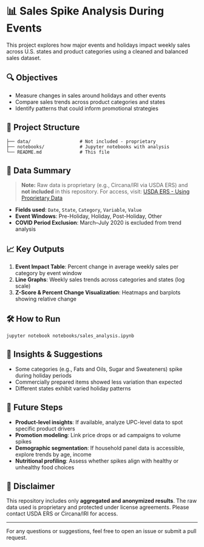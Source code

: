 # 📊 Sales Spike Analysis During Events

This project explores how major events and holidays impact weekly sales across U.S. states and product categories using a cleaned and balanced sales dataset.

## 🔍 Objectives

- Measure changes in sales around holidays and other events
- Compare sales trends across product categories and states
- Identify patterns that could inform promotional strategies

## 📁 Project Structure

```
├── data/                  # Not included - proprietary
├── notebooks/             # Jupyter notebooks with analysis
└── README.md              # This file

```

## 🧮 Data Summary

> **Note:** Raw data is proprietary (e.g., Circana/IRI via USDA ERS) and **not included** in this repository. For access, visit: [USDA ERS - Using Proprietary Data](https://www.ers.usda.gov/topics/food-markets-prices/food-prices-expenditures-and-establishments/using-proprietary-data)

- **Fields used**: `Date`, `State`, `Category`, `Variable`, `Value`
- **Event Windows**: Pre-Holiday, Holiday, Post-Holiday, Other
- **COVID Period Exclusion**: March–July 2020 is excluded from trend analysis

## 📈 Key Outputs

1. **Event Impact Table**: Percent change in average weekly sales per category by event window
2. **Line Graphs**: Weekly sales trends across categories and states (log scale)
3. **Z-Score & Percent Change Visualization**: Heatmaps and barplots showing relative change

## 🛠️ How to Run

```
jupyter notebook notebooks/sales_analysis.ipynb
```

## 🧠 Insights & Suggestions

- Some categories (e.g., Fats and Oils, Sugar and Sweateners) spike during holiday periods
- Commercially prepared items showed less variation than expected
- Different states exhibit varied holiday patterns

## 🚀 Future Steps

- **Product-level insights**: If available, analyze UPC-level data to spot specific product drivers
- **Promotion modeling**: Link price drops or ad campaigns to volume spikes
- **Demographic segmentation**: If household panel data is accessible, explore trends by age, income
- **Nutritional profiling**: Assess whether spikes align with healthy or unhealthy food choices

## 📜 Disclaimer

This repository includes only **aggregated and anonymized results**. The raw data used is proprietary and protected under license agreements. Please contact USDA ERS or Circana/IRI for access.

---

For any questions or suggestions, feel free to open an issue or submit a pull request.
